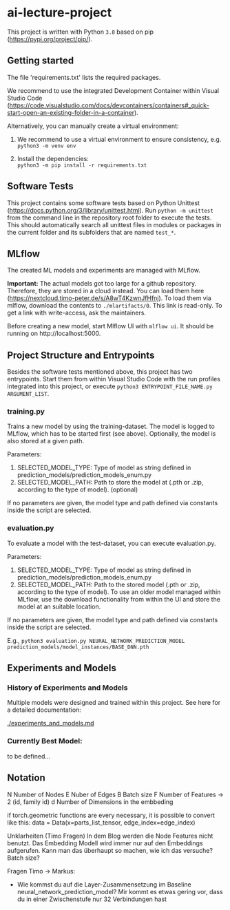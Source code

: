 # ai-lecture-project

This project is written with Python `3.8` based on pip (https://pypi.org/project/pip/).

## Getting started

The file 'requirements.txt' lists the required packages.

We recommend to use the integrated Development Container within Visual Studio Code (https://code.visualstudio.com/docs/devcontainers/containers#_quick-start-open-an-existing-folder-in-a-container).

Alternatively, you can manually create a virtual environment:

1. We recommend to use a virtual environment to ensure consistency, e.g.   
`python3 -m venv env`

2. Install the dependencies:  
`python3 -m pip install -r requirements.txt` 


## Software Tests
This project contains some software tests based on Python Unittest (https://docs.python.org/3/library/unittest.html). 
Run `python -m unittest` from the command line in the repository root folder to execute the tests. This should automatically search all unittest files in modules or packages in the current folder and its subfolders that are named `test_*`.

## MLflow
The created ML models and experiments are managed with MLflow.

**Important:** The actual models got too large for a github repository. Therefore, they are stored in a cloud instead. You can load them here (https://nextcloud.timo-peter.de/s/A8wT4KzwnJfHfnj). To load them via mlflow, download the contents to `./mlartifacts/0`. This link is read-only. To get a link with write-access, ask the maintainers.

Before creating a new model, start Mlflow UI with ```mlflow ui```.
It should be running on  http://localhost:5000.

## Project Structure and Entrypoints
Besides the software tests mentioned above, this project has two entrypoints. Start them from within Visual Studio Code with the run profiles integrated into this project, or execute `python3 ENTRYPOINT_FILE_NAME.py ARGUMENT_LIST`.

### training.py
Trains a new model by using the training-dataset. The model is logged to MLflow, which has to be started first (see above). Optionally, the model is also stored at a given path.

Parameters:
1. SELECTED_MODEL_TYPE: Type of model as string defined in prediction_models/prediction_models_enum.py
2. SELECTED_MODEL_PATH: Path to store the model at (.pth or .zip, according to the type of model). (optional)

If no parameters are given, the model type and path defined via constants inside the script are selected.

### evaluation.py
To evaluate a model with the test-dataset, you can execute evaluation.py. 

Parameters:
1. SELECTED_MODEL_TYPE: Type of model as string defined in prediction_models/prediction_models_enum.py
2. SELECTED_MODEL_PATH: Path to the stored model (.pth or .zip, according to the type of model). To use an older model managed within MLflow, use the download functionality from within the UI and store the model at an suitable location.

If no parameters are given, the model type and path defined via constants inside the script are selected.

E.g., `python3 evaluation.py NEURAL_NETWORK_PREDICTION_MODEL prediction_models/model_instances/BASE_DNN.pth`


## Experiments and Models

### History of Experiments and Models

Multiple models were designed and trained within this project. See here for a detailed documentation:

[./experiments_and_models.md](./experiments_and_models.md)

### Currently Best Model:

to be defined...

## Notation
N Number of Nodes
E Nuber of Edges 
B Batch size 
F Number of Features -> 2 (id, family id)
d Number of Dimensions in the embbeding 

if torch.geometric functions are every necessary, it is possible to convert like this: 
data = Data(x=parts_list_tensor, edge_index=edge_index)

Unklarheiten (Timo Fragen)
In dem Blog werden die Node Features nicht benutzt. Das Embedding Modell wird immer nur auf 
den Embeddings aufgerufen. Kann man das überhaupt so machen, wie ich das versuche? 
Batch size? 


Fragen Timo -> Markus:
- Wie kommst du auf die Layer-Zusammensetzung im Baseline neural_network_prediction_model? Mir kommt es etwas gering vor, dass du in einer Zwischenstufe nur 32 Verbindungen hast


